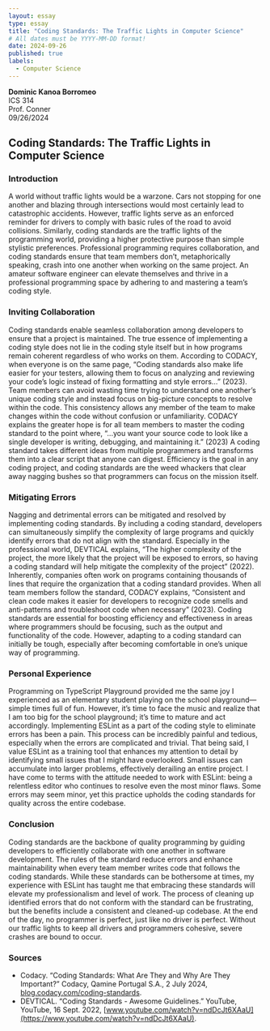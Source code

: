 ```yaml
---
layout: essay
type: essay
title: "Coding Standards: The Traffic Lights in Computer Science"
# All dates must be YYYY-MM-DD format!
date: 2024-09-26
published: true
labels:
  - Computer Science
---
```


**Dominic Kanoa Borromeo**  
ICS 314  
Prof. Conner  
09/26/2024  

## Coding Standards: The Traffic Lights in Computer Science

### Introduction

A world without traffic lights would be a warzone. Cars not stopping for one another and blazing through intersections would most certainly lead to catastrophic accidents. However, traffic lights serve as an enforced reminder for drivers to comply with basic rules of the road to avoid collisions. Similarly, coding standards are the traffic lights of the programming world, providing a higher protective purpose than simple stylistic preferences. Professional programming requires collaboration, and coding standards ensure that team members don’t, metaphorically speaking, crash into one another when working on the same project. An amateur software engineer can elevate themselves and thrive in a professional programming space by adhering to and mastering a team’s coding style.

### Inviting Collaboration

Coding standards enable seamless collaboration among developers to ensure that a project is maintained. The true essence of implementing a coding style does not lie in the coding style itself but in how programs remain coherent regardless of who works on them. According to CODACY, when everyone is on the same page, “Coding standards also make life easier for your testers, allowing them to focus on analyzing and reviewing your code’s logic instead of fixing formatting and style errors…” (2023). Team members can avoid wasting time trying to understand one another’s unique coding style and instead focus on big-picture concepts to resolve within the code. This consistency allows any member of the team to make changes within the code without confusion or unfamiliarity. CODACY explains the greater hope is for all team members to master the coding standard to the point where, “...you want your source code to look like a single developer is writing, debugging, and maintaining it.” (2023) A coding standard takes different ideas from multiple programmers and transforms them into a clear script that anyone can digest. Efficiency is the goal in any coding project, and coding standards are the weed whackers that clear away nagging bushes so that programmers can focus on the mission itself.

### Mitigating Errors

Nagging and detrimental errors can be mitigated and resolved by implementing coding standards. By including a coding standard, developers can simultaneously simplify the complexity of large programs and quickly identify errors that do not align with the standard. Especially in the professional world, DEVTICAL explains, “The higher complexity of the project, the more likely that the project will be exposed to errors, so having a coding standard will help mitigate the complexity of the project” (2022). Inherently, companies often work on programs containing thousands of lines that require the organization that a coding standard provides. When all team members follow the standard, CODACY explains, “Consistent and clean code makes it easier for developers to recognize code smells and anti-patterns and troubleshoot code when necessary” (2023). Coding standards are essential for boosting efficiency and effectiveness in areas where programmers should be focusing, such as the output and functionality of the code. However, adapting to a coding standard can initially be tough, especially after becoming comfortable in one’s unique way of programming.

### Personal Experience

Programming on TypeScript Playground provided me the same joy I experienced as an elementary student playing on the school playground—simple times full of fun. However, it’s time to face the music and realize that I am too big for the school playground; it’s time to mature and act accordingly. Implementing ESLint as a part of the coding style to eliminate errors has been a pain. This process can be incredibly painful and tedious, especially when the errors are complicated and trivial. That being said, I value ESLint as a training tool that enhances my attention to detail by identifying small issues that I might have overlooked. Small issues can accumulate into larger problems, effectively derailing an entire project. I have come to terms with the attitude needed to work with ESLint: being a relentless editor who continues to resolve even the most minor flaws. Some errors may seem minor, yet this practice upholds the coding standards for quality across the entire codebase.

### Conclusion

Coding standards are the backbone of quality programming by guiding developers to efficiently collaborate with one another in software development. The rules of the standard reduce errors and enhance maintainability when every team member writes code that follows the coding standards. While these standards can be bothersome at times, my experience with ESLint has taught me that embracing these standards will elevate my professionalism and level of work. The process of cleaning up identified errors that do not conform with the standard can be frustrating, but the benefits include a consistent and cleaned-up codebase. At the end of the day, no programmer is perfect, just like no driver is perfect. Without our traffic lights to keep all drivers and programmers cohesive, severe crashes are bound to occur.

### Sources

- Codacy. “Coding Standards: What Are They and Why Are They Important?” Codacy, Qamine Portugal S.A., 2 July 2024, [blog.codacy.com/coding-standards](https://blog.codacy.com/coding-standards).
- DEVTICAL. “Coding Standards - Awesome Guidelines.” YouTube, YouTube, 16 Sept. 2022, [www.youtube.com/watch?v=ndDcJt6XAaU](https://www.youtube.com/watch?v=ndDcJt6XAaU).

